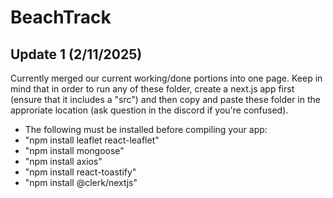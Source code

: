 # BeachTrack
## Update 1 (2/11/2025)
Currently merged our current working/done portions into one page. Keep in mind that in order to run any of these folder, create a next.js app first (ensure that it includes a "src") and then copy and paste these folder in the approriate location (ask question in the discord if you're confused). 
- The following must be installed before compiling your app:
- "npm install leaflet react-leaflet"
- "npm install mongoose"
- "npm install axios"
- "npm install react-toastify"
- "npm install @clerk/nextjs"
